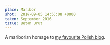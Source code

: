 ```yaml
---
place: Maribor
shot:  2016-09-05 14:53:08 +0000
taken: September 2016
title: Béton Brut
---
```


A mariborian homage to [my favourite Polish blog](https://fuse.pl/beton/).
